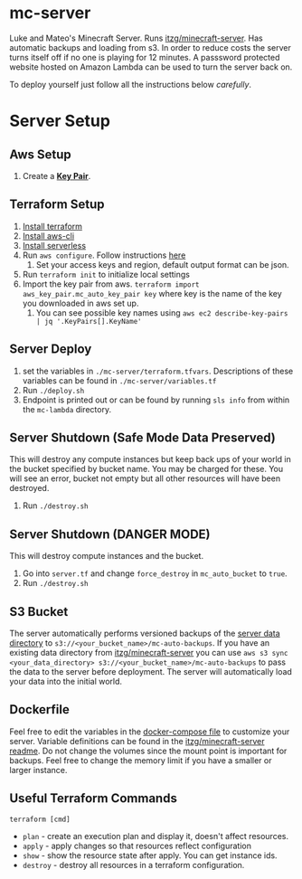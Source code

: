 # mc-server

Luke and Mateo's Minecraft Server. Runs [itzg/minecraft-server](https://github.com/itzg/dockerfiles/tree/master/minecraft-server). Has automatic backups and loading from s3. In order to reduce costs the server turns itself off if no one is playing for 12 minutes. A passsword protected website hosted on Amazon Lambda can be used to turn the server back on.

To deploy yourself just follow all the instructions below *carefully*.

# Server Setup

## Aws Setup

1. Create a [**Key Pair**](https://docs.aws.amazon.com/AWSEC2/latest/UserGuide/ec2-key-pairs.html#having-ec2-create-your-key-pair).

## Terraform Setup

1. [Install terraform](https://learn.hashicorp.com/terraform/getting-started/install.html)
2. [Install aws-cli](https://docs.aws.amazon.com/cli/latest/userguide/cli-chap-install.html)
3. [Install serverless](https://serverless.com/framework/docs/getting-started/)
4. Run `aws configure`. Follow instructions [here](https://docs.aws.amazon.com/cli/latest/userguide/cli-chap-configure.html)
   1. Set your access keys and region, default output format can be json.
5. Run `terraform init` to initialize local settings
6. Import the key pair from aws. `terraform import aws_key_pair.mc_auto_key_pair key` where key is the name of the key you downloaded in aws set up.
   1. You can see possible key names using `aws ec2 describe-key-pairs | jq '.KeyPairs[].KeyName'`

## Server Deploy

1. set the variables in `./mc-server/terraform.tfvars`. Descriptions of these variables can be found in `./mc-server/variables.tf`
2. Run `./deploy.sh`
3. Endpoint is printed out or can be found by running `sls info` from within the `mc-lambda` directory.

## Server Shutdown (Safe Mode Data Preserved)
This will destroy any compute instances but keep back ups of your world in the bucket specified by bucket name. You may be charged for these. You will see an error, bucket not empty but all other resources will have been destroyed.

1. Run `./destroy.sh`

## Server Shutdown (DANGER MODE)
This will destroy compute instances and the bucket.
1. Go into `server.tf` and change `force_destroy` in `mc_auto_bucket` to `true`.
2. Run `./destroy.sh`

## S3 Bucket

The server automatically performs versioned backups of the [server data directory](https://github.com/itzg/dockerfiles/tree/master/minecraft-server#attaching-data-directory-to-host-filesystem) to `s3://<your_bucket_name>/mc-auto-backups`. If you have an existing data directory from [itzg/minecraft-server](https://github.com/itzg/dockerfiles/tree/master/minecraft-server) you can use `aws s3 sync <your_data_directory> s3://<your_bucket_name>/mc-auto-backups` to pass the data to the server before deployment. The server will automatically load your data into the initial world.

## Dockerfile

Feel free to edit the variables in the [docker-compose file](https://github.com/lukesmurray/mc-server/blob/master/mc-server/mc-server-scripts/docker-compose.yml) to customize your server. Variable definitions can be found in the [itzg/minecraft-server readme](https://github.com/itzg/dockerfiles/tree/master/minecraft-server). Do not change the volumes since the mount point is important for backups. Feel free to change the memory limit if you have a smaller or larger instance.


## Useful Terraform Commands 

`terraform [cmd]`

- `plan` - create an execution plan and display it, doesn't affect resources.
- `apply` - apply changes so that resources reflect configuration
- `show` - show the resource state after apply. You can get instance ids.
- `destroy` - destroy all resources in a terraform configuration.

